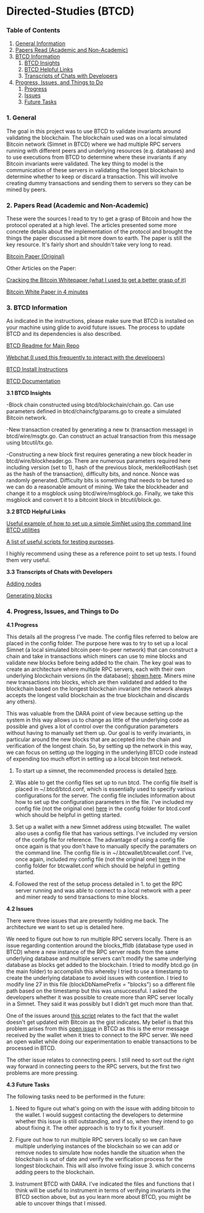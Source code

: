 # Directed-Studies (BTCD)

### Table of Contents
1. [General Information](#General)
2. [Papers Read (Academic and Non-Academic)](#Papers)
3. [BTCD Information](#BTCD)
    1. [BTCD Insights](#Insights)
    2. [BTCD Helpful Links](#Links)
    3. [Transcripts of Chats with Developers](#Chats)
4. [Progress, Issues, and Things to Do](#Future)
    1. [Progress](#Progress)
    2. [Issues](#Issues)
    3. [Future Tasks](#Tasks)

<a name="General" />

### 1. General

The goal in this project was to use BTCD to validate invariants around validating the blockchain. The blockchain used was on a local simulated Bitcoin network (Simnet in BTCD) where we had multiple RPC servers running with different peers and underlying resources (e.g. databases) and to use executions from BTCD to determine where these invariants if any Bitcoin invariants were validated. The key thing to model is the communication of these servers in validating the longest blockchain to determine whether to keep or discard a transaction. This will involve creating dummy transactions and sending them to servers so they can be mined by peers.

<a name="Papers" />

### 2. Papers Read (Academic and Non-Academic)

These were the sources I read to try to get a grasp of Bitcoin and how the protocol operated at a high level. The articles presented some more concrete details about the implementation of the protocol and brought the things the paper discussed a bit more down to earth. The paper is still the key resource. It's fairly short and shouldn't take very long to read.

[Bitcoin Paper (Original)](https://bitcoin.org/bitcoin.pdf)

Other Articles on the Paper:

[Cracking the Bitcoin Whitepaper (what I used to get a better grasp of it)](https://medium.com/@FolusoOgunlana/cracking-the-bitcoin-white-paper-c5f479ce748d)

[Bitcoin White Paper in 4 minutes](https://hackernoon.com/dissecting-the-bitcoin-whitepaper-in-four-minutes-5c8c5e5f8010)

<a name="BTCD" />

### 3. BTCD Information

As indicated in the instructions, please make sure that BTCD is installed on your machine using glide to avoid future issues. The process to update BTCD and its dependencies is also described.

[BTCD Readme for Main Repo](https://github.com/btcsuite/btcd)

[Webchat (I used this frequently to interact with the developers)](https://webchat.freenode.net/?channels=btcd)

[BTCD Install Instructions](https://github.com/btcsuite/btcd/blob/master/docs/README.md)

[BTCD Documentation](https://github.com/btcsuite/btcd/tree/master/docs)

<a name="Insights" />

**3.1 BTCD Insights**

-Block chain constructed using btcd/blockchain/chain.go. Can use parameters defined in btcd/chaincfg/params.go to create a simulated
Bitcoin network.

-New transaction created by generating a new tx (transaction message) in btcd/wire/msgtx.go. Can construct an actual
transaction from this message using btcutil/tx.go.

-Constructing a new block first requires generating a new block header in btcd/wire/blockheader.go. There are numerous
parameters required here including version (set to 1), hash of the previous block, merkleRootHash (set as the hash of the transaction), 
difficulty bits, and nonce. Nonce was randomly generated. Difficulty bits is something that needs to be tuned so we can do a reasonable
amount of mining. We take the blockheader and change it to a msgblock using btcd/wire/msgblock.go. Finally, we take this msgblock and
convert it to a bitcoint block in btcutil/block.go.

<a name="Links" />

**3.2 BTCD Helpful Links**

[Useful example of how to set up a simple SimNet using the command line BTCD utilities](https://gist.github.com/davecgh/2992ed85d41307e794f6)

[A list of useful scripts for testing purposes](https://gist.github.com/davecgh). 

I highly recommend using these as a reference point to set up tests. I found them very useful.

<a name="Chats" />

**3.3 Transcripts of Chats with Developers**

[Adding nodes](https://github.com/DARA-Project/Directed-Studies/blob/master/chats/AddingNodes.txt)

[Generating blocks](https://github.com/DARA-Project/Directed-Studies/blob/master/chats/GenerateBlocks.txt)

<a name="Scripts" />

### 4. Progress, Issues, and Things to Do

<a name="Progress" />

**4.1 Progress**

This details all the progress I've made. The config files referred to below are placed in the config folder. The purpose here was to try to set up a local Simnet (a local simulated bitcoin peer-to-peer network) that can construct a chain and take in transactions which miners can use to mine blocks and validate new blocks before being added to the chain. The key goal was to create an architecture where multiple RPC servers, each with their own underlying blockchain versions (in the database); [shown here](https://github.com/DARA-Project/Directed-Studies/blob/master/images/RPCServerInteraction.jpg). Miners mine new transactions into blocks, which are then validated and added to the blockchain based on the longest blockchain invariant (the network always accepts the longest valid blockchain as the true blockchain and discards any others).

This was valuable from the DARA point of view because setting up the system in this way allows us to change as little of the underlying code as possible and gives a lot of control over the configuration parameters without having to manually set them up. Our goal is to verify invariants, in particular around the new blocks that are accepted into the chain and verification of the longest chain. So, by setting up the network in this way, we can focus on setting up the logging in the underlying BTCD code instead of expending too much effort in setting up a local bitcoin test network.

1) To start up a simnet, the recommended process is detailed [here](https://gist.github.com/davecgh/2992ed85d41307e794f6).

2) Was able to get the config files set up to run btcd. The config file itself is placed in ~/.btcd/btcd.conf, which is essentially used to specify various configurations for the server. The config file includes information about how to set up the configuration parameters in the file. I've included my config file (not the original one) [here](https://github.com/DARA-Project/Directed-Studies/blob/master/config/btcd.conf) in the config folder for btcd.conf which should be helpful in getting started.

3) Set up a wallet with a new Simnet address using btcwallet. The wallet also uses a config file that has various settings. I've included my version of the config file for reference. The advantage of using a config file once again is that you don't have to manually specify the paramaters on the command line. The config file is in ~/.btcwallet/btcwallet.conf. I've, once again, included my config file (not the original one) [here](https://github.com/DARA-Project/Directed-Studies/blob/master/config/btcwallet.conf) in the config folder for btcwallet.conf which should be helpful in getting started.

4) Followed the rest of the setup process detailed in 1. to get the RPC server running and was able to connect to a local network with a peer and miner ready to send transactions to mine blocks.

<a name="Issues" />

**4.2 Issues**

There were three issues that are presently holding me back. The architecture we want to set up is detailed here. 

We need to figure out how to run multiple RPC servers locally. There is an issue regarding contention around the blocks_ffldb (database type used in BTCD) where a new instance of the RPC server reads from the same underlying database and multiple servers can't modify the same underlying database as blocks get added to the blockchain. I tried to modify btcd.go (in the main folder) to accomplish this whereby I tried to use a timestamp to create the underlying database to avoid issues with contention. I tried to modify line 27 in this file (blockDbNamePrefix = "blocks") so a different file path based on the timestamp but this was unsuccessful. I asked the developers whether it was possible to create more than RPC server locally in a Simnet. They said it was possibly but I didn't get much more than that.

One of the issues around [this script](https://gist.github.com/davecgh/2992ed85d41307e794f6) relates to the fact that the wallet doesn't get updated with Bitcoin as the gist indicates. My belief is that this problem arises from this [open issue](https://github.com/btcsuite/btcwallet/issues/496) in BTCD as this is the error message received by the wallet when it tries to connect to the RPC server. We need an open wallet while doing our experimentation to enable transactions to be processed in BTCD.

The other issue relates to connecting peers. I still need to sort out the right way forward in connecting peers to the RPC servers, but the first two problems are more pressing.

<a name="Tasks" />

**4.3 Future Tasks**

The following tasks need to be performed in the future:

1) Need to figure out what's going on with the issue with adding bitcoin to the wallet. I would suggest contacting the developers to determine whether this issue is still outstanding, and if so, when they intend to go about fixing it. The other approach is to try to fix it yourself.

2) Figure out how to run multiple RPC servers locally so we can have multiple underlying instances of the blockchain so we can add or remove nodes to simulate how nodes handle the situation when the blockchain is out of date and verify the verification process for the longest blockchain. This will also involve fixing issue 3. which concerns adding peers to the blockchain.

3) Instrument BTCD with DARA. I've indicated the files and functions that I think will be useful to instrument in terms of verifying invariants in the BTCD section above, but as you learn more about BTCD, you might be able to uncover things that I missed.
